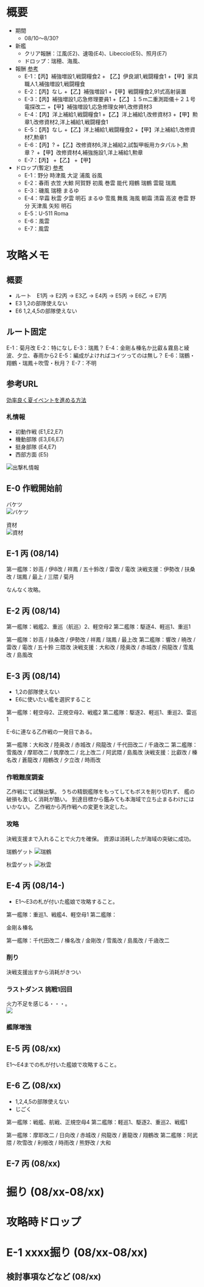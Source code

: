 <link rel="stylesheet" type="text/css" href="kancolle.css">

# 概要

* 期間
	* 08/10～8/30?
* 新艦
	* クリア報酬：江風(E2)、速吸(E4)、Libeccio(E5)、照月(E7)
	* ドロップ：瑞穂、海風、
* 報酬 [参考](http://zekamashi.net/category/201508-event/)
	* E-1：【丙】補強増設1,戦闘糧食2 + 【乙】伊良湖1,戦闘糧食1 +【甲】家具職人1,補強増設1,戦闘糧食
	* E-2：【丙】なし +【乙】補強増設1 +【甲】戦闘糧食2,91式高射装置
	* E-3：【丙】補強増設1,応急修理要員1 +【乙】１５m二重測距儀＋２１号電探改二 +【甲】補強増設1,応急修理女神1,改修資材3
	* E-4：【丙】洋上補給1,戦闘糧食1 +【乙】洋上補給1,改修資材3 +【甲】勲章1,改修資材2,洋上補給1,戦闘糧食1
	* E-5：【丙】なし +【乙】洋上補給1,戦闘糧食2 +【甲】洋上補給1,改修資材7,勲章1
	* E-6：【丙】? +【乙】改修資材6,洋上補給2,試製甲板用カタパルト,勲章？ +【甲】改修資材4,補強施設1,洋上補給1,勲章
	* E-7：【丙】 +【乙】 +【甲】
* ドロップ(暫定) [参考](http://kancolle.doorblog.jp/archives/44524435.html)
	* E-1：野分 時津風 大淀 浦風 谷風
	* E-2：春雨 衣笠	大鯨 阿賀野 初風 巻雲 能代 翔鶴 瑞鶴 雲龍 瑞鳳
	* E-3：磯風 瑞穂 まるゆ
	* E-4：早霜 秋雲 夕雲 明石 まるゆ 雪風 舞風 海風 朝霜 清霜 高波 巻雲 野分 天津風 矢矧 明石
	* E-5：U-511 Roma
	* E-6：風雲
	* E-7：風雲


# 攻略メモ

## 概要

* ルート　E1丙 → E2丙 → E3乙 → E4丙 → E5丙 → E6乙 → E7丙
* E3 1,2の部隊使えない
* E6 1,2,4,5の部隊使えない


## ルート固定

E-1：菊月改
E-2：特になし
E-3：瑞鳳？
E-4：金剛＆榛名か比叡＆霧島と綾波、夕立、春雨から2
E-5：編成がよければコイツってのは無し？
E-6：瑞鶴・翔鶴・瑞鳳＋吹雪・秋月？
E-7：不明


## 参考URL

[効率良く夏イベントを進める方法](http://akankorebiyori.blog.fc2.com/blog-entry-165.html)
[]()


### 札情報

* 初動作戦 (E1,E2,E7)
* 機動部隊 (E3,E6,E7)
* 挺身部隊 (E4,E7)
* 西部方面 (E5)

![出撃札情報](https://pbs.twimg.com/media/CMFY3DeUsAE3Uo0.jpg)


## E-0 作戦開始前

バケツ</br>
![バケツ](E-0\バケツ.png)

資材</br>
![資材](E-0\資材.png)


## E-1 丙 (08/14)

第一艦隊：妙高 / 伊8改 / 祥鳳 / 五十鈴改 / 雷改 / 電改
決戦支援：伊勢改 / 扶桑改 / 瑞鳳 / 最上 / 三隈 / 菊月

なんなく攻略。


## E-2 丙 (08/14)

第一艦隊：戦艦2、重巡（航巡）2、軽空母2
第二艦隊：駆逐4、軽巡1、重巡1

第一艦隊：妙高 / 扶桑改 / 伊勢改 / 祥鳳 / 瑞鳳 / 最上改
第二艦隊：響改 / 暁改 / 雷改 / 電改 / 五十鈴 三隈改
決戦支援：大和改 / 陸奥改 / 赤城改 / 飛龍改 / 雪風改 / 島風改



## E-3 丙 (08/14)

* 1,2の部隊使えない
* E6に使いたい艦を選択すること

第一艦隊：軽空母2、正規空母2、戦艦2
第二艦隊：駆逐2、軽巡1、重巡2、雷巡1

E-6に連なる乙作戦の一発目である。

第一艦隊：大和改 / 陸奥改 / 赤城改 / 飛龍改 / 千代田改二 / 千歳改二
第二艦隊：雪風改 / 摩耶改二 / 筑摩改二 / 北上改二 / 阿武隈 / 島風改
決戦支援：比叡改 / 榛名改 / 蒼龍改 / 翔鶴改 / 夕立改 / 時雨改


### 作戦難度調査

乙作戦にて試験出撃。
うちの精鋭艦隊をもってしてもボスを削り切れず、
艦の破損も激しく消耗が酷い。
到達目標から鑑みても本海域で立ち止まるわけにはいかない。
乙作戦から丙作戦への変更を決定した。


### 攻略

決戦支援まで入れることで火力を確保。
資源は消耗したが海域の突破に成功。


瑞鶴ゲット
![瑞鶴](E-3/瑞鶴_20150814-2009.png)

秋雲ゲット
![秋雲](E-3/秋雲_20150814-2201.png)


## E-4 丙 (08/14-)

* E1～E3の札が付いた艦娘で攻略すること。


第一艦隊：重巡1、戦艦4、軽空母1
第二艦隊：

金剛＆榛名

第一艦隊：千代田改二 / 榛名改 / 金剛改 / 雪風改 / 島風改 / 千歳改二



### 削り

決戦支援出すから消耗がきつい


### ラストダンス 挑戦1回目

火力不足を感じる・・・。</br>
![](E-4\E-4_ラストダンス挑戦1回目.png)


### 艦隊増強






## E-5 丙 (08/xx)

E1～E4までの札が付いた艦娘で攻略すること。


## E-6 乙 (08/xx)

* 1,2,4,5の部隊使えない
* じごく

第一艦隊：戦艦、航戦、正規空母4
第二艦隊：軽巡1、駆逐2、重巡2、戦艦1

第一艦隊：摩耶改二 / 日向改 / 赤城改 / 飛龍改 / 蒼龍改 / 翔鶴改
第二艦隊：阿武隈 / 吹雪改 / 利根改 / 時雨改 / 熊野改 / 大和




## E-7 丙 (08/xx)

# 掘り (08/xx-08/xx)

# 攻略時ドロップ

# E-1 xxxx掘り (08/xx-08/xx)

## 検討事項などなど (08/xx)
